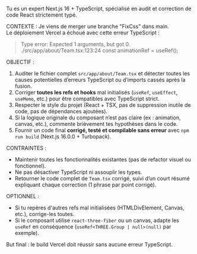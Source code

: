 ﻿Tu es un expert Next.js 16 + TypeScript, spécialisé en audit et correction de code React strictement typé.

CONTEXTE :
Je viens de merger une branche "FixCss" dans main.  
Le déploiement Vercel a échoué avec cette erreur TypeScript :
> Type error: Expected 1 arguments, but got 0.
> ./src/app/about/Team.tsx:123:24
> const animationRef = useRef<number>();

OBJECTIF :
1. Auditer le fichier complet `src/app/about/Team.tsx` et détecter toutes les causes potentielles d’erreurs TypeScript ou d’imports cassés après la fusion.
2. Corriger **toutes les refs et hooks** mal initialisés (`useRef`, `useEffect`, `useMemo`, etc.) pour être compatibles avec TypeScript strict.
3. Respecter le style du projet (React + TSX, pas de suppression inutile de code, pas de dépendances ajoutées).
4. Si la logique originale du composant n’est pas claire (ex : animation, canvas, etc.), commente brièvement tes hypothèses dans le code.
5. Fournir un code final **corrigé, testé et compilable sans erreur** avec `npm run build` (Next.js 16.0.0 + Turbopack).

CONTRAINTES :
- Maintenir toutes les fonctionnalités existantes (pas de refactor visuel ou fonctionnel).
- Ne pas désactiver TypeScript ni assouplir les types.
- Retourner le code complet de `Team.tsx` corrigé, suivi d’un court résumé expliquant chaque correction (1 phrase par point corrigé).

OPTIONNEL :
- Si tu repères d'autres refs mal initialisées (HTMLDivElement, Canvas, etc.), corrige-les toutes.
- Si le composant utilise `react-three-fiber` ou un canvas, adapte les `useRef` en conséquence (`useRef<THREE.Group | null>(null)` par exemple).

But final : le build Vercel doit réussir sans aucune erreur TypeScript.
